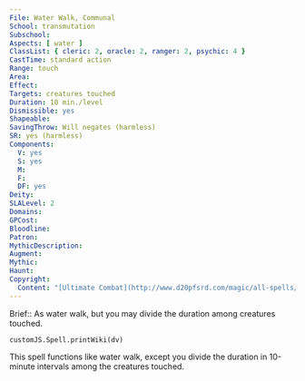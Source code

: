 ```yaml
---
File: Water Walk, Communal
School: transmutation
Subschool: 
Aspects: [ water ]
ClassList: { cleric: 2, oracle: 2, ranger: 2, psychic: 4 }
CastTime: standard action
Range: touch
Area: 
Effect: 
Targets: creatures touched
Duration: 10 min./level
Dismissible: yes
Shapeable: 
SavingThrow: Will negates (harmless)
SR: yes (harmless)
Components:
  V: yes
  S: yes
  M: 
  F: 
  DF: yes
Deity: 
SLALevel: 2
Domains: 
GPCost: 
Bloodline: 
Patron: 
MythicDescription: 
Augment: 
Mythic: 
Haunt: 
Copyright:
  Content: "[Ultimate Combat](http://www.d20pfsrd.com/magic/all-spells/w/water-walk#TOC-Water-Walk-Communal)"
---
```

Brief:: As water walk, but you may divide the duration among creatures touched.

```dataviewjs
customJS.Spell.printWiki(dv)
```

This spell functions like water walk, except you divide the duration in 10-minute intervals among the creatures touched.
